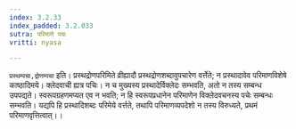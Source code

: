 ```yaml
---
index: 3.2.33
index_padded: 3.2.033
sutra: परिमाणे पचः
vritti: nyasa

---
```

`प्रस्थम्पचा,द्रोणम्पचा` इति। प्रस्थद्रोणपरिमिते व्रीह्यादौ प्रस्थद्रोणशब्दावुपचारेण वर्त्तेते; न प्रस्थादावेव परिमाणविशेषे काष्ठादिमये। क्लेदवाची ह्यत्र पचिः। न च मुख्यस्य प्रस्थादेर्विक्लेदः सम्भवति, अतो न तस्य सम्बन्ध उपपद्यते। स्वरूपग्रहणमप्यत एव न भवति; न हि स्वरूपप्रधानेन परिमाणेन विक्लेदवचनस्य पचेः सम्बन्धः सम्भवति। यद्यपि हि प्रस्थादिशब्दः परिमेये वर्त्तते, तथापि परिमाणव्यपदेशो न तस्य विरुध्यते, प्रथमं परिमाणवृत्तित्वात्।।